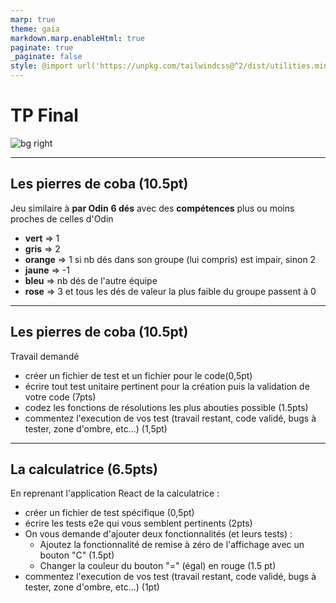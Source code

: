 ```yaml
---
marp: true
theme: gaia
markdown.marp.enableHtml: true
paginate: true
_paginate: false
style: @import url('https://unpkg.com/tailwindcss@^2/dist/utilities.min.css');
---
```


<style>
  section {
    background-color: #fefefe;
    color: #333;
  }
</style>

<!-- _class: lead -->
<!-- _color: #555 -->

# TP Final

![bg right](https://k49.fr.nf/content/images/size/w1000/2020/02/Microsoft-is-in-talks-to-buy-GitHub.jpeg)

---

## Les pierres de coba (10.5pt)

Jeu similaire à **par Odin**
**6 dés** avec des **compétences** plus ou moins proches de celles d'Odin

- **vert** => 1
- **gris** => 2
- **orange** => 1 si nb dés dans son groupe (lui compris) est impair, sinon 2
- **jaune** => -1
- **bleu** => nb dés de l'autre équipe
- **rose** => 3 et tous les dés de valeur la plus faible du groupe passent à 0

---

## Les pierres de coba (10.5pt)

Travail demandé

- créer un fichier de test et un fichier pour le code(0,5pt)
- écrire tout test unitaire pertinent pour la création puis la validation de votre code (7pts)
- codez les fonctions de résolutions les plus abouties possible (1.5pts)
- commentez l'execution de vos test (travail restant, code validé, bugs à tester, zone d'ombre, etc...) (1,5pt)


---

## La calculatrice (6.5pts)

En reprenant l'application React de la calculatrice :

- créer un fichier de test spécifique (0,5pt)
- écrire les tests e2e qui vous semblent pertinents (2pts)
- On vous demande d'ajouter deux fonctionnalités (et leurs tests) :
    - Ajoutez la fonctionnalité de remise à zéro de l'affichage avec un bouton "C" (1.5pt)
    - Changer la couleur du bouton "=" (égal) en rouge (1.5 pt)
- commentez l'execution de vos test (travail restant, code validé, bugs à tester, zone d'ombre, etc...) (1pt)